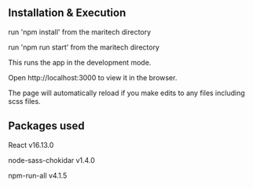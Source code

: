 

Installation & Execution
------------------------

run 'npm install' from the maritech directory 

run 'npm run start' from the maritech directory

This runs the app in the development mode.

Open http://localhost:3000 to view it in the browser.

The page will automatically reload if you make edits to any files including scss files.

Packages used
----------

React v16.13.0

node-sass-chokidar v1.4.0

npm-run-all v4.1.5


